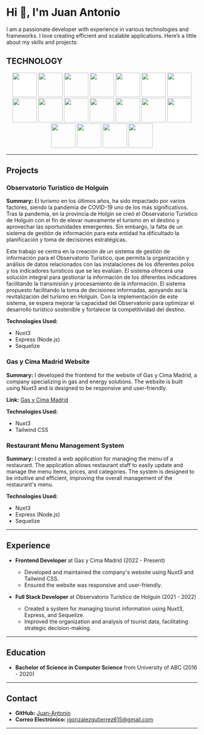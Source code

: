 # Hi 👋, I'm Juan Antonio

I am a passionate developer with experience in various technologies and frameworks. I love creating efficient and scalable applications. Here’s a little about my skills and projects:

## TECHNOLOGY

<p align="center">
<img src="https://cdn.jsdelivr.net/gh/devicons/devicon/icons/nuxtjs/nuxtjs-original.svg" style="height:4rem; background-color:white"/>
<img src="https://cdn.jsdelivr.net/gh/devicons/devicon/icons/tailwindcss/tailwindcss-original.svg"  style="height: 4rem"/>
<img src="https://cdn.jsdelivr.net/gh/devicons/devicon/icons/react/react-original.svg" style="height: 4rem"/>
<img src="https://cdn.jsdelivr.net/gh/devicons/devicon/icons/materialui/materialui-plain.svg" style="height: 4rem"/>
<img src="https://cdn.jsdelivr.net/gh/devicons/devicon/icons/nodejs/nodejs-original-wordmark.svg" style="height:4rem; background-color:white"/>
<img src="https://cdn.jsdelivr.net/gh/devicons/devicon/icons/express/express-original-wordmark.svg" style="height: 4rem; background-color:white"/>
<img src="https://cdn.jsdelivr.net/gh/devicons/devicon/icons/sequelize/sequelize-original.svg" style="height: 4rem; background-color:white"/>
<img src="https://cdn.jsdelivr.net/gh/devicons/devicon/icons/html5/html5-original-wordmark.svg" style="height: 4rem"/>
<img src="https://cdn.jsdelivr.net/gh/devicons/devicon/icons/css3/css3-original-wordmark.svg" style="height: 4rem"/>
<img src="https://cdn.jsdelivr.net/gh/devicons/devicon/icons/javascript/javascript-plain.svg" style="height: 4rem"/>
<img src="https://cdn.jsdelivr.net/gh/devicons/devicon/icons/typescript/typescript-original.svg" style="height: 4rem"/>
<img src="https://cdn.jsdelivr.net/gh/devicons/devicon/icons/npm/npm-original-wordmark.svg" style="height: 4rem"/>
<img src="https://cdn.jsdelivr.net/gh/devicons/devicon/icons/git/git-plain.svg" style="height: 4rem"/>
<img src="https://cdn.jsdelivr.net/gh/devicons/devicon/icons/github/github-original-wordmark.svg" style="height: 4rem; background-color:white"/>
<img src="https://cdn.jsdelivr.net/gh/devicons/devicon/icons/python/python-original.svg"  style="height: 4rem"/>
<img src="https://cdn.jsdelivr.net/gh/devicons/devicon/icons/java/java-original.svg"  style="height: 4rem"/>
<img src="https://cdn.jsdelivr.net/gh/devicons/devicon/icons/c/c-original.svg"  style="height: 4rem"/>
<img src="https://cdn.jsdelivr.net/gh/devicons/devicon/icons/arduino/arduino-original.svg"  style="height: 4rem"/>
</p>

---

## Projects

### Observatorio Turístico de Holguín

**Summary:**
El turismo en los últimos años, ha sido impactado por varios factores, siendo la pandemia de COVID-19 uno de los más significativos. Tras la pandemia, en la provincia de Holgín se creó el Observatorio Turístico de Holguín con el fin de elevar nuevamente el turismo en el destino y aprovechar las oportunidades emergentes. Sin embargo, la falta de un sistema de gestión de información para esta entidad ha dificultado la planificación y toma de decisiones estratégicas.

Este trabajo se centra en la creación de un sistema de gestión de información para el Observatorio Turístico, que permita la organización y análisis de datos relacionados con las instalaciones de los diferentes polos y los indicadores turísticos que se les evalúan. El sistema ofrecerá una solución integral para gestionar la información de los diferentes indicadores facilitando la transmisión y procesamiento de la información. El sistema propuesto facilitando la toma de decisiones informadas, apoyando así la revitalización del turismo en Holguín. Con la implementación de este sistema, se espera mejorar la capacidad del Observatorio para optimizar el desarrollo turístico sostenible y fortalecer la competitividad del destino.

**Technologies Used:**
- Nuxt3
- Express (Node.js)
- Sequelize

### Gas y Cima Madrid Website

**Summary:**
I developed the frontend for the website of Gas y Cima Madrid, a company specializing in gas and energy solutions. The website is built using Nuxt3 and is designed to be responsive and user-friendly.

**Link:** [Gas y Cima Madrid](https://www.gasycimamadrid.com)

**Technologies Used:**
- Nuxt3
- Tailwind CSS

### Restaurant Menu Management System

**Summary:**
I created a web application for managing the menu of a restaurant. The application allows restaurant staff to easily update and manage the menu items, prices, and categories. The system is designed to be intuitive and efficient, improving the overall management of the restaurant's menu.

**Technologies Used:**
- Nuxt3
- Express (Node.js)
- Sequelize

---

## Experience

- **Frontend Developer** at Gas y Cima Madrid (2022 - Present)
  - Developed and maintained the company's website using Nuxt3 and Tailwind CSS.
  - Ensured the website was responsive and user-friendly.

- **Full Stack Developer** at Observatorio Turístico de Holguín (2021 - 2022)
  - Created a system for managing tourist information using Nuxt3, Express, and Sequelize.
  - Improved the organization and analysis of tourist data, facilitating strategic decision-making.

---

## Education

- **Bachelor of Science in Computer Science** from University of ABC (2016 - 2020)

---

## Contact

- **GitHub:** [Juan-Antonio](https://github.com/jhon-anthony)
- **Correo Electrónico:** <jgonzalezgutierrez615@gmail.com>

---
